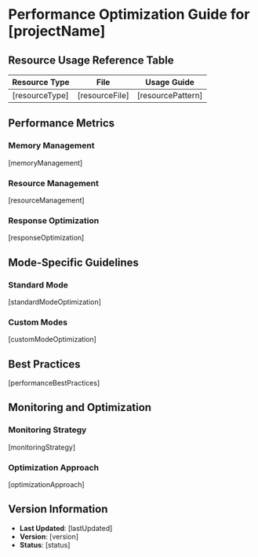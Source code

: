 # Performance Optimization Guide for [projectName]

## Resource Usage Reference Table

| Resource Type  | File           | Usage Guide       |
| -------------- | -------------- | ----------------- |
| [resourceType] | [resourceFile] | [resourcePattern] |

## Performance Metrics

### Memory Management

[memoryManagement]

### Resource Management

[resourceManagement]

### Response Optimization

[responseOptimization]

## Mode-Specific Guidelines

### Standard Mode

[standardModeOptimization]

### Custom Modes

[customModeOptimization]

## Best Practices

[performanceBestPractices]

## Monitoring and Optimization

### Monitoring Strategy

[monitoringStrategy]

### Optimization Approach

[optimizationApproach]

## Version Information

- **Last Updated**: [lastUpdated]
- **Version**: [version]
- **Status**: [status]

